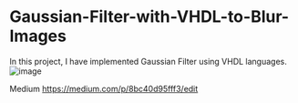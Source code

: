 # Gaussian-Filter-with-VHDL-to-Blur-Images
In this project, I have implemented Gaussian Filter using VHDL languages.
![image](https://user-images.githubusercontent.com/68936726/145732576-382266ad-a796-4a08-927d-f406675a7e41.png)


Medium
https://medium.com/p/8bc40d95fff3/edit 
